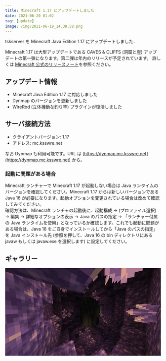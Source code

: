 ```yaml
---
title: Minecraft 1.17 にアップデートしました
date: 2021-06-20 01:02
tag: [update]
image: /img/2021-06-19_14.38.58.png
---
```


tskserver を Minecraft Java Edition 1.17 にアップデートしました．

Minecraft 1.17 は大型アップデートである CAVES & CLIFFS (洞窟と崖) アップデートの第一弾になります。第二弾は年内のリリースが予定されています。 
詳しくは [Minecraft 公式のリリースノート](https://www.minecraft.net/ja-jp/article/caves---cliffs--part-i-out-today-java-jp)を参照ください。

## アップデート情報
* Minecraft Java Edition 1.17 に対応しました
* Dynmap のバージョンを更新しました
* WireRod (立体機動な釣り竿) プラグインが復活しました

## サーバ接続方法
* クライアントバージョン: 1.17
* アドレス: mc.ksswre.net

なお Dynmap も利用可能です。URL は [https://dynmap.mc.ksswre.net](https://dynmap.mc.ksswre.net) から。

### 起動に問題がある場合
Minecraft ランチャーで Minecraft 1.17 が起動しない場合は Java ランタイムのバージョンを確認してください。Minecraft 1.17 からは新しいバージョンである Java 16 が必要になります。起動オプションを変更されている場合は改めて確認してみてください。  
確認方法は、Minecraft ランチャの起動後に、起動構成 → (プロファイル選択) → 編集 → 詳細なオプションの表示 → Java のパスの指定 → 「ランチャー付属の Java ランタイムを使用」となっているか確認します。これでも起動に問題がある場合は、Java 16 をご自身でインストールしてから「Java のパスの指定」を Java インストール先 (参照を押して、Java 16 の bin ディレクトリにある javaw もしくは javaw.exe を選択します) に設定してください。

## ギャラリー
![](/img/2021-06-19_14.38.58.png)

